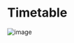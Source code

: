 # Timetable
![image](https://user-images.githubusercontent.com/90615506/209919095-e6304477-9031-4b16-8b0d-c8143a915bc3.png)
